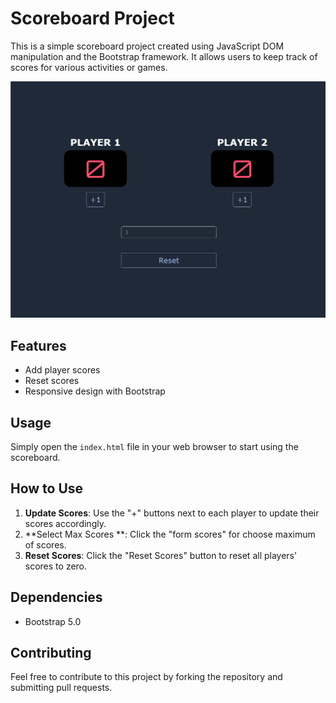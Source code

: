 # Scoreboard Project

This is a simple scoreboard project created using JavaScript DOM manipulation and the Bootstrap framework. It allows users to keep track of scores for various activities or games.

![Scoreboard Screenshot](Screenshot%202024-03-29%20225430.png)

## Features
- Add player scores
- Reset scores
- Responsive design with Bootstrap

## Usage

Simply open the `index.html` file in your web browser to start using the scoreboard.

## How to Use

1. **Update Scores**: Use the "+" buttons next to each player to update their scores accordingly.
2. **Select Max Scores **: Click the "form scores" for choose maximum of scores.
3. **Reset Scores**: Click the "Reset Scores" button to reset all players' scores to zero.

## Dependencies

- Bootstrap 5.0

## Contributing

Feel free to contribute to this project by forking the repository and submitting pull requests.
